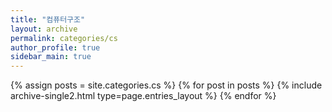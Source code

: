 ```yaml
---
title: "컴퓨터구조"
layout: archive
permalink: categories/cs
author_profile: true
sidebar_main: true
---
```



{% assign posts = site.categories.cs %}
{% for post in posts %} {% include archive-single2.html type=page.entries_layout %} {% endfor %}